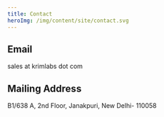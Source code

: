 ```yaml
---
title: Contact
heroImg: /img/content/site/contact.svg 
---
```

## Email
sales at krimlabs dot com

## Mailing Address
 B1/638 A, 2nd Floor, Janakpuri, New Delhi- 110058